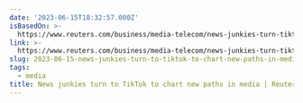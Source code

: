 ```yaml
---
date: '2023-06-15T18:32:57.000Z'
isBasedOn: >-
  https://www.reuters.com/business/media-telecom/news-junkies-turn-tiktok-chart-new-paths-media-2023-06-15/
link: >-
  https://www.reuters.com/business/media-telecom/news-junkies-turn-tiktok-chart-new-paths-media-2023-06-15/
slug: 2023-06-15-news-junkies-turn-to-tiktok-to-chart-new-paths-in-media-or-reuters
tags:
  - media
title: News junkies turn to TikTok to chart new paths in media | Reuters
---
```


